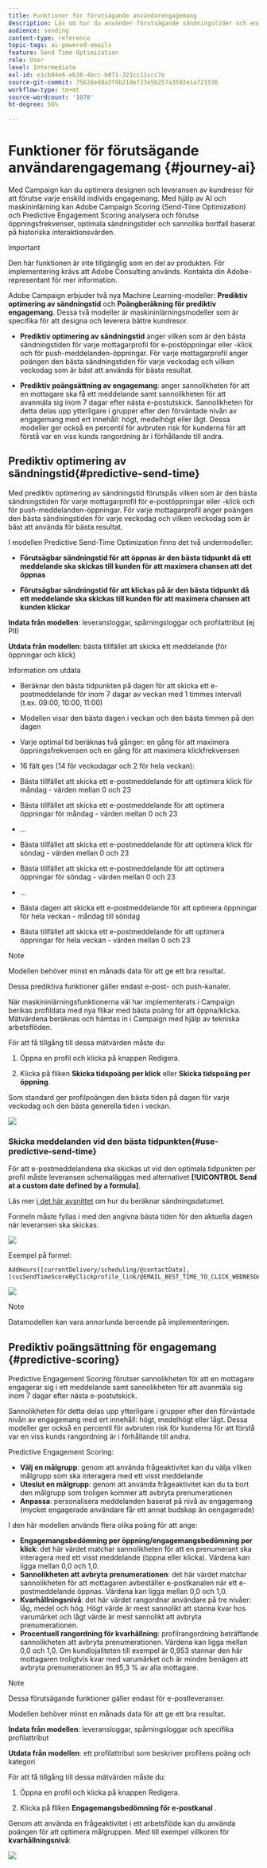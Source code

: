 ```yaml
---
title: Funktioner för förutsägande användarengagemang
description: Läs om hur du använder förutsägande sändningstider och engagemangsbedömning.
audience: sending
content-type: reference
topic-tags: ai-powered-emails
feature: Send Time Optimization
role: User
level: Intermediate
exl-id: e1cb04e6-eb38-4bcc-b071-321cc11ccc7e
source-git-commit: 75628ed8a2f9b21def23e5b257a3592e1a721536
workflow-type: tm+mt
source-wordcount: '1078'
ht-degree: 56%

---
```


# Funktioner för förutsägande användarengagemang {#journey-ai}

Med Campaign kan du optimera designen och leveransen av kundresor för att förutse varje enskild individs engagemang. Med hjälp av AI och maskininlärning kan Adobe Campaign Scoring (Send-Time Optimization) och Predictive Engagement Scoring analysera och förutse öppningsfrekvenser, optimala sändningstider och sannolika bortfall baserat på historiska interaktionsvärden.

>[!IMPORTANT]
>
>Den här funktionen är inte tillgänglig som en del av produkten. För implementering krävs att Adobe Consulting används. Kontakta din Adobe-representant för mer information.

Adobe Campaign erbjuder två nya Machine Learning-modeller: **Prediktiv optimering av sändningstid** och **Poängberäkning för prediktiv engagemang**. Dessa två modeller är maskininlärningsmodeller som är specifika för att designa och leverera bättre kundresor.

* **Prediktiv optimering av sändningstid** anger vilken som är den bästa sändningstiden för varje mottagarprofil för e-postöppningar eller -klick och för push-meddelanden-öppningar. För varje mottagarprofil anger poängen den bästa sändningstiden för varje veckodag och vilken veckodag som är bäst att använda för bästa resultat.

* **Prediktiv poängsättning av engagemang**: anger sannolikheten för att en mottagare ska få ett meddelande samt sannolikheten för att avanmäla sig inom 7 dagar efter nästa e-postutskick. Sannolikheten för detta delas upp ytterligare i grupper efter den förväntade nivån av engagemang med ert innehåll: högt, medelhögt eller lågt. Dessa modeller ger också en percentil för avbruten risk för kunderna för att förstå var en viss kunds rangordning är i förhållande till andra.

## Prediktiv optimering av sändningstid{#predictive-send-time}

Med prediktiv optimering av sändningstid förutspås vilken som är den bästa sändningstiden för varje mottagarprofil för e-postöppningar eller -klick och för push-meddelanden-öppningar. För varje mottagarprofil anger poängen den bästa sändningstiden för varje veckodag och vilken veckodag som är bäst att använda för bästa resultat.

I modellen Predictive Send-Time Optimization finns det två undermodeller:

* **Förutsägbar sändningstid för att öppnas är den bästa tidpunkt då ett meddelande ska skickas till kunden för att maximera chansen att det öppnas**

* **Förutsägbar sändningstid för att klickas på är den bästa tidpunkt då ett meddelande ska skickas till kunden för att maximera chansen att kunden klickar**

**Indata från modellen**: leveransloggar, spårningsloggar och profilattribut (ej PII)

**Utdata från modellen**: bästa tillfället att skicka ett meddelande (för öppningar och klick)

Information om utdata

* Beräknar den bästa tidpunkten på dagen för att skicka ett e-postmeddelande för inom 7 dagar av veckan med 1 timmes intervall (t.ex. 09:00, 10:00, 11:00)
* Modellen visar den bästa dagen i veckan och den bästa timmen på den dagen
* Varje optimal tid beräknas två gånger: en gång för att maximera öppningsfrekvensen och en gång för att maximera klickfrekvensen
* 16 fält ges (14 för veckodagar och 2 för hela veckan):

* Bästa tillfället att skicka ett e-postmeddelande för att optimera klick för måndag - värden mellan 0 och 23

* Bästa tillfället att skicka ett e-postmeddelande för att optimera öppningar för måndag - värden mellan 0 och 23
* ...
* Bästa tillfället att skicka ett e-postmeddelande för att optimera klick för söndag - värden mellan 0 och 23
* Bästa tillfället att skicka ett e-postmeddelande för att optimera öppningar för söndag - värden mellan 0 och 23
* ...
* Bästa dagen att skicka ett e-postmeddelande för att optimera öppningar för hela veckan - måndag till söndag
* Bästa tillfället att skicka ett e-postmeddelande för att optimera öppningar för hela veckan - värden mellan 0 och 23

>[!NOTE]
>
>Modellen behöver minst en månads data för att ge ett bra resultat.
>
>Dessa prediktiva funktioner gäller endast e-post- och push-kanaler.

När maskininlärningsfunktionerna väl har implementerats i Campaign berikas profildata med nya flikar med bästa poäng för att öppna/klicka. Mätvärdena beräknas och hämtas in i Campaign med hjälp av tekniska arbetsflöden.

För att få tillgång till dessa mätvärden måste du:

1. Öppna en profil och klicka på knappen Redigera.

1. Klicka på fliken **Skicka tidspoäng per klick** eller **Skicka tidspoäng per öppning**.

Som standard ger profilpoängen den bästa tiden på dagen för varje veckodag och den bästa generella tiden i veckan.

![](assets/do-not-localize/SendTimeScore.png)

### Skicka meddelanden vid den bästa tidpunkten{#use-predictive-send-time}

För att e-postmeddelandena ska skickas ut vid den optimala tidpunkten per profil måste leveransen schemaläggas med alternativet **[!UICONTROL Send at a custom date defined by a formula]**.

Läs mer [i det här avsnittet](../../sending/using/computing-the-sending-date.md) om hur du beräknar sändningsdatumet.

Formeln måste fyllas i med den angivna bästa tiden för den aktuella dagen när leveransen ska skickas.

![](assets/do-not-localize/ComputeSendingDate.png)

Exempel på formel:

```
AddHours([currentDelivery/scheduling/@contactDate],
[cusSendTimeScoreByClickprofile_link/@EMAIL_BEST_TIME_TO_CLICK_WEDNESDAY])
```

![](assets/do-not-localize/SendingDateFormula.png)

>[!NOTE]
>
>Datamodellen kan vara annorlunda beroende på implementeringen.

## Prediktiv poängsättning för engagemang {#predictive-scoring}

Predictive Engagement Scoring förutser sannolikheten för att en mottagare engagerar sig i ett meddelande samt sannolikheten för att avanmäla sig inom 7 dagar efter nästa e-postutskick.

Sannolikheten för detta delas upp ytterligare i grupper efter den förväntade nivån av engagemang med ert innehåll: högt, medelhögt eller lågt. Dessa modeller ger också en percentil för avbruten risk för kunderna för att förstå var en viss kunds rangordning är i förhållande till andra.

Predictive Engagement Scoring:

* **Välj en målgrupp**: genom att använda frågeaktivitet kan du välja vilken målgrupp som ska interagera med ett visst meddelande
* **Uteslut en målgrupp**: genom att använda frågeaktivitet kan du ta bort den målgrupp som troligen kommer att avbryta prenumerationen
* **Anpassa**: personalisera meddelanden baserat på nivå av engagemang (mycket engagerade användare får ett annat budskap än oengagerade)

I den här modellen används flera olika poäng för att ange:

* **Engagemangsbedömning per öppning/engagemangsbedömning per klick**: det här värdet matchar sannolikheten för att en prenumerant ska interagera med ett visst meddelande (öppna eller klicka). Värdena kan ligga mellan 0,0 och 1,0.
* **Sannolikheten att avbryta prenumerationen**: det här värdet matchar sannolikheten för att mottagaren avbeställer e-postkanalen när ett e-postmeddelande öppnas. Värdena kan ligga mellan 0,0 och 1,0.
* **Kvarhållningsnivå**: det här värdet rangordnar användare på tre nivåer: låg, medel och hög. Högt värde är mest sannolikt att stanna kvar hos varumärket och lågt värde är mest sannolikt att avbryta prenumerationen.
* **Procentuell rangordning för kvarhållning**: profilrangordning beträffande sannolikheten att avbryta prenumerationen. Värdena kan ligga mellan 0,0 och 1,0. Om kundlojaliteten till exempel är 0,953 stannar den här mottagaren troligtvis kvar med varumärket och är mindre benägen att avbryta prenumerationen än 95,3 % av alla mottagare.

>[!NOTE]
>
>Dessa förutsägande funktioner gäller endast för e-postleveranser.
>
>Modellen behöver minst en månads data för att ge ett bra resultat.

**Indata från modellen**: leveransloggar, spårningsloggar och specifika profilattribut

**Utdata från modellen**: ett profilattribut som beskriver profilens poäng och kategori

För att få tillgång till dessa mätvärden måste du:

1. Öppna en profil och klicka på knappen Redigera.

1. Klicka på fliken **Engagemangsbedömning för e-postkanal** .

Genom att använda en frågeaktivitet i ett arbetsflöde kan du använda poängen för att optimera målgruppen. Med till exempel villkoren för **kvarhållningsnivå**:

![](assets/do-not-localize/predictive_score_query.png)